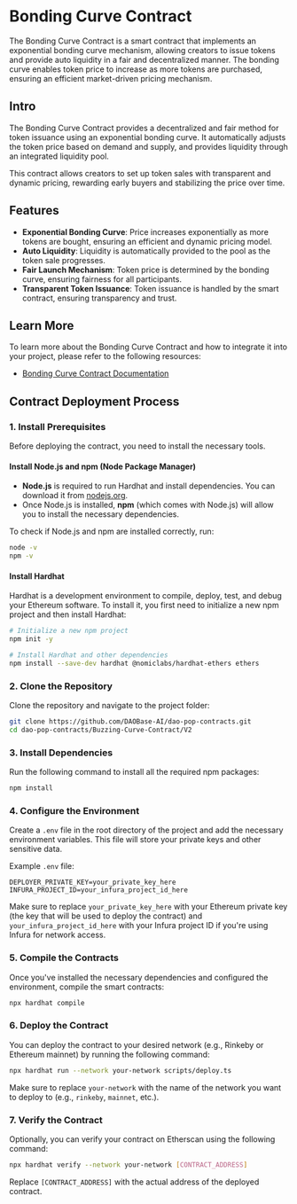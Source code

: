 
# Bonding Curve Contract

The Bonding Curve Contract is a smart contract that implements an exponential bonding curve mechanism, allowing creators to issue tokens and provide auto liquidity in a fair and decentralized manner. The bonding curve enables token price to increase as more tokens are purchased, ensuring an efficient market-driven pricing mechanism.

## Intro

The Bonding Curve Contract provides a decentralized and fair method for token issuance using an exponential bonding curve. It automatically adjusts the token price based on demand and supply, and provides liquidity through an integrated liquidity pool.

This contract allows creators to set up token sales with transparent and dynamic pricing, rewarding early buyers and stabilizing the price over time.

## Features

- **Exponential Bonding Curve**: Price increases exponentially as more tokens are bought, ensuring an efficient and dynamic pricing model.
- **Auto Liquidity**: Liquidity is automatically provided to the pool as the token sale progresses.
- **Fair Launch Mechanism**: Token price is determined by the bonding curve, ensuring fairness for all participants.
- **Transparent Token Issuance**: Token issuance is handled by the smart contract, ensuring transparency and trust.

## Learn More

To learn more about the Bonding Curve Contract and how to integrate it into your project, please refer to the following resources:
- [Bonding Curve Contract Documentation](https://github.com/DAOBase-AI/dao-pop-contracts/new/main/Buzzing-Curve-Contract/V2/README)

## Contract Deployment Process

### 1. Install Prerequisites

Before deploying the contract, you need to install the necessary tools.

#### Install **Node.js** and **npm** (Node Package Manager)

- **Node.js** is required to run Hardhat and install dependencies. You can download it from [nodejs.org](https://nodejs.org/).
- Once Node.js is installed, **npm** (which comes with Node.js) will allow you to install the necessary dependencies.

To check if Node.js and npm are installed correctly, run:
```bash
node -v
npm -v
```

#### Install **Hardhat**

Hardhat is a development environment to compile, deploy, test, and debug your Ethereum software. To install it, you first need to initialize a new npm project and then install Hardhat:

```bash
# Initialize a new npm project
npm init -y

# Install Hardhat and other dependencies
npm install --save-dev hardhat @nomiclabs/hardhat-ethers ethers
```

### 2. Clone the Repository

Clone the repository and navigate to the project folder:

```bash
git clone https://github.com/DAOBase-AI/dao-pop-contracts.git
cd dao-pop-contracts/Buzzing-Curve-Contract/V2
```

### 3. Install Dependencies

Run the following command to install all the required npm packages:

```bash
npm install
```

### 4. Configure the Environment

Create a `.env` file in the root directory of the project and add the necessary environment variables. This file will store your private keys and other sensitive data.

Example `.env` file:

```plaintext
DEPLOYER_PRIVATE_KEY=your_private_key_here
INFURA_PROJECT_ID=your_infura_project_id_here
```

Make sure to replace `your_private_key_here` with your Ethereum private key (the key that will be used to deploy the contract) and `your_infura_project_id_here` with your Infura project ID if you're using Infura for network access.

### 5. Compile the Contracts

Once you've installed the necessary dependencies and configured the environment, compile the smart contracts:

```bash
npx hardhat compile
```

### 6. Deploy the Contract

You can deploy the contract to your desired network (e.g., Rinkeby or Ethereum mainnet) by running the following command:

```bash
npx hardhat run --network your-network scripts/deploy.ts
```

Make sure to replace `your-network` with the name of the network you want to deploy to (e.g., `rinkeby`, `mainnet`, etc.).

### 7. Verify the Contract

Optionally, you can verify your contract on Etherscan using the following command:

```bash
npx hardhat verify --network your-network [CONTRACT_ADDRESS]
```

Replace `[CONTRACT_ADDRESS]` with the actual address of the deployed contract.
